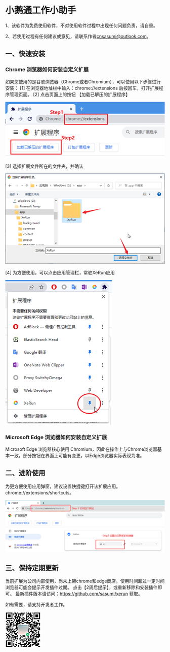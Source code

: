 # 小鹅通工作小助手
1、该软件为免费使用软件，不对使用软件过程中出现任何问题负责，请自重。

2、若使用过程有任何建议或意见，请联系作者<a href="mailto:cnsasumi@outlook.com">cnsasumi@outlook.com</a>。

## 一、快速安装

### Chrome 浏览器如何安装自定义扩展

如果您使用的是谷歌浏览器（Chrome或者Chromium），可以使用以下步骤进行安装：
[1] 在浏览器地址栏中输入：chrome://extensions 后按回车，打开扩展程序管理页面。
[2] 点击页面上的按钮 【加载已解压的扩展程序】

![image-20221107143106178](assert/doc/image-20221107143106178.png)

[3] 选择扩展文件所在的文件夹，并确认

![image-20221107143650949](assert/doc/image-20221107143650949.png)

[4] 为方便使用，可以点击应用管理栏，常驻XeRun应用

![image-20221107143933054](assert/doc/image-20221107143933054.png)

### Microsoft Edge 浏览器如何安装自定义扩展

Microsoft Edge 浏览器核心使用 Chromium，因此在操作上与Chrome浏览器基本一致，部分按钮在界面上可能有变更，以Edge浏览器实际表现为准。

## 二、进阶使用
为更方便使用应用弹窗，建议设置快捷键打开该扩展应用。
chrome://extensions/shortcuts。

![为扩展设置快捷键](assert/doc/image-20231111.png)

## 三、保持定期更新
当前扩展为公司内部使用，尚未上架chrome和edge商店。使用时间超过一定时间浏览器可能会提示开发插件过期。
点击【2周后提示】，或重新移除和安装插件即可。
最新插件版本请访问：https://github.com/sasumi/xerun 获取。

如有需要，请支持开发者工作。

![微信支付](assert/doc/wechat.png)
